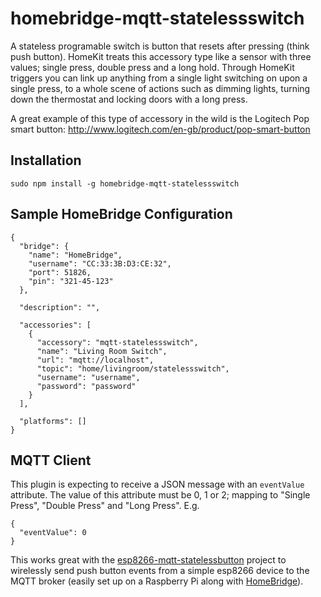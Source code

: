 # homebridge-mqtt-statelessswitch

A stateless programable switch is button that resets after pressing (think push button).
HomeKit treats this accessory type like a sensor with three values; single press, double press and a long hold.
Through HomeKit triggers you can link up anything from a single light switching on upon a single press, to a
whole scene of actions such as dimming lights, turning down the thermostat and locking doors with a long press.

A great example of this type of accessory in the wild is the Logitech Pop smart button: http://www.logitech.com/en-gb/product/pop-smart-button

## Installation
`sudo npm install -g homebridge-mqtt-statelessswitch`


## Sample HomeBridge Configuration
```
{
  "bridge": {
    "name": "HomeBridge",
    "username": "CC:33:3B:D3:CE:32",
    "port": 51826,
    "pin": "321-45-123"
  },

  "description": "",

  "accessories": [
    {
      "accessory": "mqtt-statelessswitch",
      "name": "Living Room Switch",
      "url": "mqtt://localhost",
      "topic": "home/livingroom/statelessswitch",
      "username": "username",
      "password": "password"
    }
  ],

  "platforms": []
}
```

## MQTT Client
This plugin is expecting to receive a JSON message with an `eventValue` attribute.
The value of this attribute must be 0, 1 or 2; mapping to "Single Press", "Double Press" and "Long Press". E.g.
```
{
  "eventValue": 0
}
```

This works great with the [esp8266-mqtt-statelessbutton](https://github.com/jdrucey/esp8266-mqtt-statelessbutton) project to wirelessly send push button events from a simple esp8266 device to the MQTT broker (easily set up on a Raspberry Pi along with [HomeBridge](https://github.com/nfarina/homebridge)).